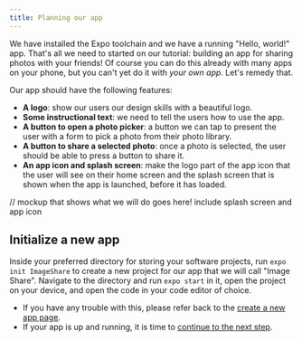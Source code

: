 ```yaml
---
title: Planning our app
---
```


We have installed the Expo toolchain and we have a running "Hello, world!" app. That's all we need to started on our tutorial: building an app for sharing photos with your friends! Of course you can do this already with many apps on your phone, but you can't yet do it with *your own app*. Let's remedy that.

Our app should have the following features:

- **A logo**: show our users our design skills with a beautiful logo.
- **Some instructional text**: we need to tell the users how to use the app.
- **A button to open a photo picker**: a button we can tap to present the user with a form to pick a photo from their photo library.
- **A button to share a selected photo**: once a photo is selected, the user should be able to press a button to share it.
- **An app icon and splash screen**: make the logo part of the app icon that the user will see on their home screen and the splash screen that is shown when the app is launched, before it has loaded.

// mockup that shows what we will do goes here! include splash screen and app icon

## Initialize a new app

Inside your preferred directory for storing your software projects, run `expo init ImageShare` to create a new project for our app that we will call "Image Share". Navigate to the directory and run `expo start` in it, open the project on your device, and open the code in your code editor of choice. 

- If you have any trouble with this, please refer back to the [create a new app page](../../get-started/create-a-new-app/). 
- If your app is up and running, it is time to [continue to the next step](../../tutorial/text/).